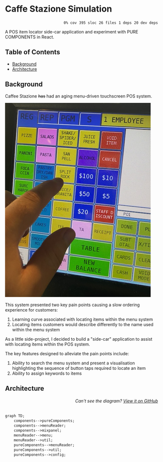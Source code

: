 # Caffe Stazione Simulation


<p align="right">
    <code>0% cov</code>&nbsp;
    <code>395 sloc</code>&nbsp;
    <code>26 files</code>&nbsp;
    <code>1 deps</code>&nbsp;
    <code>20 dev deps</code>
</p>

A POS item locator side-car application and experiment with PURE COMPONENTS in React.

<!-- START doctoc generated TOC please keep comment here to allow auto update -->
<!-- DON'T EDIT THIS SECTION, INSTEAD RE-RUN doctoc TO UPDATE -->
## Table of Contents

- [Background](#background)
- [Architecture](#architecture)

<!-- END doctoc generated TOC please keep comment here to allow auto update -->

## Background

Caffee Stazione ~~has~~ had an aging menu-driven touchscreen POS system.

![Menu screen](/readme-files/menu-screen.jpg)

This system presented two key pain points causing a slow ordering experience for customers:

1. Learning curve associated with locating items within the menu system
2. Locating items customers would describe differently to the name used within the menu system

As a little side-project, I decided to build a "side-car" application to assist with locating items within the POS system.

The key features designed to alleviate the pain points include:

1. Ability to search the menu system and present a visualisation highlighting the sequence of button taps required to locate an item
2. Ability to assign keywords to items

## Architecture

###### <p align="right"><em>Can't see the diagram?</em> <a id="link-1" href="https://github.com/mattriley/stazione-simulation#user-content-link-1">View it on GitHub</a></p>
```mermaid
graph TD;
    components-->pureComponents;
    components-->menuReader;
    components-->mixpanel;
    menuReader-->menu;
    menuReader-->util;
    pureComponents-->menuReader;
    pureComponents-->util;
    pureComponents-->config;
```
